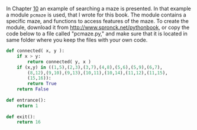 In Chapter
<a href="#ch:recursion" data-reference-type="ref" data-reference="ch:recursion">10</a>
an example of searching a maze is presented. In that example a module
`pcmaze` is used, that I wrote for this book. The module contains a
specific maze, and functions to access features of the maze. To create
the module, download it from <http://www.spronck.net/pythonbook>, or
copy the code below to a file called "pcmaze.py," and make sure that it
is located in same folder where you keep the files with your own code.

```python
def connected( x, y ):
    if x > y:
        return connected( y, x )
    if (x,y) in ((1,5),(2,3),(3,7),(4,8),(5,6),(5,9),(6,7),
        (8,12),(9,10),(9,13),(10,11),(10,14),(11,12),(11,15),
        (15,16)):
        return True
    return False
    
def entrance():
    return 1
    
def exit():
    return 16
```
